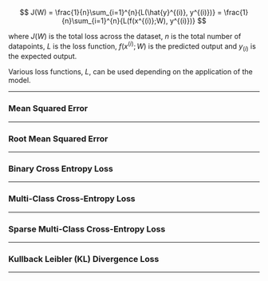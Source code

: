 $$
J(W) = \frac{1}{n}\sum_{i=1}^{n}{L(\hat{y}^{(i)}, y^{(i)})} = \frac{1}{n}\sum_{i=1}^{n}{L(f(x^{(i)};W), y^{(i)})}
$$

where $J(W)$ is the total loss across the dataset, $n$ is the total number of datapoints, $L$ is the loss function, $f(x^{(i)};W)$ is the predicted output and $y_{(i)}$ is the expected output.

Various loss functions, $L$, can be used depending on the application of the model. 

---
### Mean Squared Error


---
### Root Mean Squared Error


---
### Binary Cross Entropy Loss



---
### Multi-Class Cross-Entropy Loss



---
### Sparse Multi-Class Cross-Entropy Loss



---
### Kullback Leibler (KL) Divergence Loss



---

